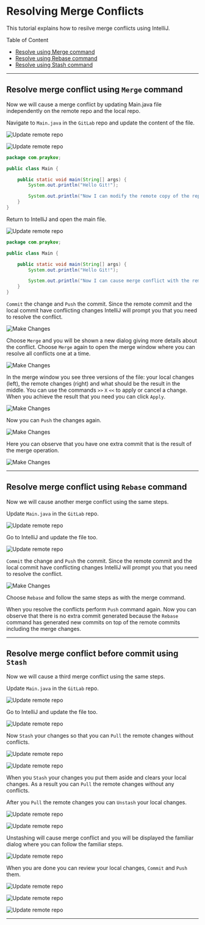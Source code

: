 # Resolving Merge Conflicts

This tutorial explains how to resilve merge conflicts using IntelliJ. 

Table of Content  
* [Resolve using Merge command](#resolve-merge-conflict-using-merge-command)
* [Resolve using Rebase command](#resolve-merge-conflict-using-rebase-command)
* [Resolve using Stash command](#resolve-merge-conflict-before-commit-using-stash)

---

## Resolve merge conflict using `Merge` command

Now we will cause a merge conflict by updating Main.java file independently on the remote repo and the local repo.

Navigate to `Main.java` in the `GitLab` repo and update the content of the file.

![Update remote repo](Images/gitlab-file-1.png)

![Update remote repo](Images/gitlab-update-file.png)

```java
package com.praykov;

public class Main {

    public static void main(String[] args) {
        System.out.println("Hello Git!");

        System.out.println("Now I can modify the remote copy of the repository.");
    }
}
```

Return to IntelliJ and open the main file.

![Update remote repo](Images/intellij-update-file-1.png)

```java
package com.praykov;

public class Main {

    public static void main(String[] args) {
        System.out.println("Hello Git!");

        System.out.println("Now I can cause merge conflict with the remote copy.");
    }
}
```

`Commit` the change and `Push` the commit. Since the remote commit and the local commit have conflicting changes IntelliJ will prompt you that you need to resolve the conflict.

![Make Changes](Images/intellij-push-merge.png)

Choose `Merge` and you will be shown a new dialog giving more details about the conflict. Choose `Merge` again to open the merge window where you can resolve all conflicts one at a time.

![Make Changes](Images/intellij-merge-dialog.png)

In the merge window you see three versions of the file: your local changes (left), the remote changes (right) and what should be the result in the middle. You can use the commands `>>` `X` `<<` to apply or cancel a change. When you achieve the result that you need you can click `Apply`.

![Make Changes](Images/intellij-merge-window.png)

Now you can `Push` the changes again.

![Make Changes](Images/intellij-git-push-3.png)

Here you can observe that you have one extra commit that is the result of the merge operation.

![Make Changes](Images/intellij-git-push-4.png)

---

## Resolve merge conflict using `Rebase` command

Now we will cause another merge conflict using the same steps.

Update `Main.java` in the `GitLab` repo.

![Update remote repo](Images/gitlab-file-2.png)

Go to IntelliJ and update the file too.

![Update remote repo](Images/intellij-update-file-2.png)

`Commit` the change and `Push` the commit. Since the remote commit and the local commit have conflicting changes IntelliJ will prompt you that you need to resolve the conflict.

![Make Changes](Images/intellij-push-rebase.png)

Choose `Rebase` and follow the same steps as with the merge command.

When you resolve the conflicts perform `Push` command again. Now you can observe that there is no extra commit generated because the `Rebase` command has generated new commits on top of the remote commits including the merge changes.

---

## Resolve merge conflict before commit using `Stash`

Now we will cause a third merge conflict using the same steps.

Update `Main.java` in the `GitLab` repo.

![Update remote repo](Images/gitlab-file-3.png)

Go to IntelliJ and update the file too.

![Update remote repo](Images/intellij-update-file-3.png)

Now `Stash` your changes so that you can `Pull` the remote changes without conflicts.

![Update remote repo](Images/intellij-stash-1.png)

![Update remote repo](Images/intellij-stash-2.png)

When you `Stash` your changes you put them aside and clears your local changes. As a result you can `Pull` the remote changes without any conflicts.

After you `Pull` the remote changes you can `Unstash` your local changes.

![Update remote repo](Images/intellij-unstash-1.png)

![Update remote repo](Images/intellij-unstash-2.png)

Unstashing will cause merge conflict and you will be displayed the familiar dialog where you can follow the familiar steps.

![Update remote repo](Images/intellij-merge-dialog-2.png)

When you are done you can review your local changes, `Commit` and `Push` them.

![Update remote repo](Images/intellij-git-commit-4.png)

![Update remote repo](Images/intellij-git-commit-5.png)

![Update remote repo](Images/intellij-git-log-3.png)

---